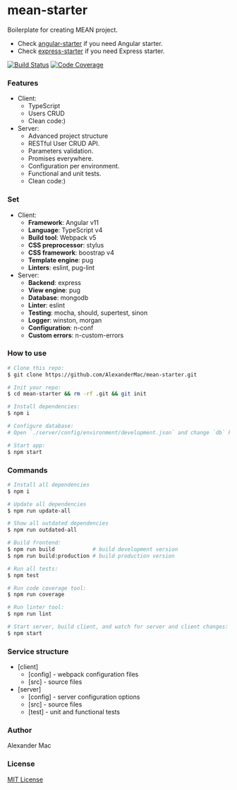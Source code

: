 # mean-starter

Boilerplate for creating MEAN project.

- Check [angular-starter](https://github.com/AlexanderMac/angular-starter) if you need Angular starter.
- Check [express-starter](https://github.com/AlexanderMac/express-starter) if you need Express starter.

[![Build Status](https://github.com/AlexanderMac/mean-starter/workflows/CI/badge.svg)](https://github.com/AlexanderMac/mean-starter/actions?query=workflow%3ACI)
[![Code Coverage](https://codecov.io/gh/AlexanderMac/mean-starter/branch/master/graph/badge.svg)](https://codecov.io/gh/AlexanderMac/mean-starter)

### Features
- Client:
  - TypeScript
  - Users CRUD
  - Clean code:)
- Server:
  - Advanced project structure
  - RESTful User CRUD API.
  - Parameters validation.
  - Promises everywhere.
  - Configuration per environment.
  - Functional and unit tests.
  - Clean code:)

### Set
- Client:
  - **Framework**: Angular v11
  - **Language**: TypeScript v4
  - **Build tool**: Webpack v5
  - **CSS preprocessor**: stylus
  - **CSS framework**: boostrap v4
  - **Template engine**: pug
  - **Linters**: eslint, pug-lint
- Server:
  - **Backend**: express
  - **View engine**: pug
  - **Database**: mongodb
  - **Linter**: eslint
  - **Testing**: mocha, should, supertest, sinon
  - **Logger**: winston, morgan
  - **Configuration**: n-conf
  - **Custom errors**: n-custom-errors

### How to use
```sh
# Clone this repo:
$ git clone https://github.com/AlexanderMac/mean-starter.git

# Init your repo:
$ cd mean-starter && rm -rf .git && git init

# Install dependencies:
$ npm i

# Configure database:
# Open `./server/config/environment/development.json` and change `db` key to your own database connection string.

# Start app:
$ npm start
```

### Commands

```sh
# Install all dependencies
$ npm i

# Update all dependencies
$ npm run update-all

# Show all outdated dependencies
$ npm run outdated-all

# Build frontend:
$ npm run build            # build development version
$ npm run build:production # build production version

# Run all tests:
$ npm test

# Run code coverage tool:
$ npm run coverage

# Run linter tool:
$ npm run lint

# Start server, build client, and watch for server and client changes:
$ npm start
```

### Service structure
- [client]
  - [config] - webpack configuration files
  - [src] - source files
- [server]
  - [config] - server configuration options
  - [src] - source files
  - [test] - unit and functional tests

### Author
Alexander Mac

### License
[MIT License](license)
